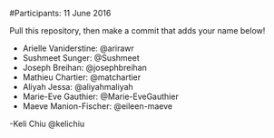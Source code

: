#Participants: 11 June 2016

Pull this repository, then make a commit that adds your name below!

- Arielle Vaniderstine: @arirawr
- Sushmeet Sunger: @Sushmeet
- Joseph Breihan: @josephbreihan
- Mathieu Chartier: @matchartier
- Aliyah Jessa: @aliyahmaliyah
- Marie-Eve Gauthier: @Marie-EveGauthier
- Maeve Manion-Fischer: @eileen-maeve






























-Keli Chiu @kelichiu
